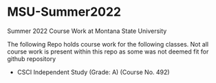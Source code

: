# MSU-Summer2022

Summer 2022 Course Work at Montana State University

The following Repo holds course work for the following classes. Not all course work is present within this repo as some was not deemed fit for github repository

- CSCI  Independent Study	(Grade: A)	(Course No. 492)
